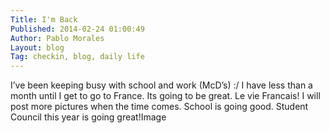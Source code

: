 ```yaml
---
Title: I'm Back
Published: 2014-02-24 01:00:49
Author: Pablo Morales
Layout: blog
Tag: checkin, blog, daily life
---
```

I’ve been keeping busy with school and work (McD’s) :/ I  have less than a month until I get to go to France. Its going to be great. Le vie Francais! I will post more pictures when the time comes. School is going good. Student Council this year is going great!Image
